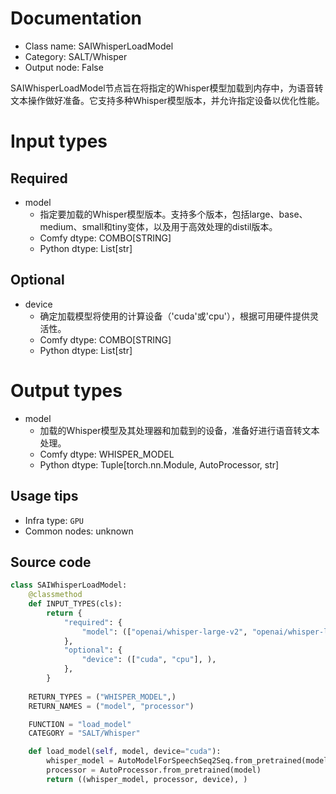 
# Documentation
- Class name: SAIWhisperLoadModel
- Category: SALT/Whisper
- Output node: False

SAIWhisperLoadModel节点旨在将指定的Whisper模型加载到内存中，为语音转文本操作做好准备。它支持多种Whisper模型版本，并允许指定设备以优化性能。

# Input types
## Required
- model
    - 指定要加载的Whisper模型版本。支持多个版本，包括large、base、medium、small和tiny变体，以及用于高效处理的distil版本。
    - Comfy dtype: COMBO[STRING]
    - Python dtype: List[str]
## Optional
- device
    - 确定加载模型将使用的计算设备（'cuda'或'cpu'），根据可用硬件提供灵活性。
    - Comfy dtype: COMBO[STRING]
    - Python dtype: List[str]

# Output types
- model
    - 加载的Whisper模型及其处理器和加载到的设备，准备好进行语音转文本处理。
    - Comfy dtype: WHISPER_MODEL
    - Python dtype: Tuple[torch.nn.Module, AutoProcessor, str]


## Usage tips
- Infra type: `GPU`
- Common nodes: unknown


## Source code
```python
class SAIWhisperLoadModel:
    @classmethod
    def INPUT_TYPES(cls):
        return {
            "required": {
                "model": (["openai/whisper-large-v2", "openai/whisper-large-v3", "openai/whisper-base", "openai/whisper-large", "openai/whisper-medium", "openai/whisper-small", "openai/whisper-tiny", "distil-whisper/distil-large-v3", ], ),
            },
            "optional": {
                "device": (["cuda", "cpu"], ),
            },
        }
    
    RETURN_TYPES = ("WHISPER_MODEL",)
    RETURN_NAMES = ("model", "processor")

    FUNCTION = "load_model"
    CATEGORY = "SALT/Whisper"

    def load_model(self, model, device="cuda"):
        whisper_model = AutoModelForSpeechSeq2Seq.from_pretrained(model, cache_dir=WHISPER_MODELS, use_safetensors=True).to(device)
        processor = AutoProcessor.from_pretrained(model)
        return ((whisper_model, processor, device), )

```
